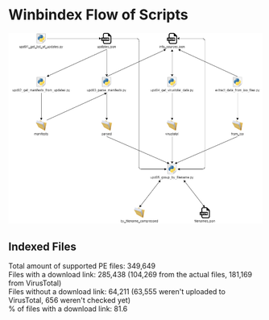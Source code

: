 # Winbindex Flow of Scripts

![winbindex-scripts-flow.png](winbindex-scripts-flow.png)

## Indexed Files

<!--FileStats-->
Total amount of supported PE files: 349,649  
Files with a download link: 285,438 (104,269 from the actual files, 181,169 from VirusTotal)  
Files without a download link: 64,211 (63,555 weren't uploaded to VirusTotal, 656 weren't checked yet)  
% of files with a download link: 81.6  
<!--/FileStats-->
